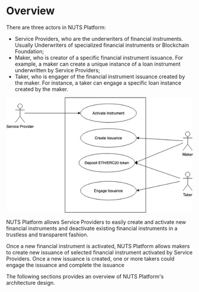 # Overview

There are three actors in NUTS Platform:

* Service Providers, who are the underwriters of financial instruments. Usually Underwriters of specialized financial instruments or Blockchain Foundation;
* Maker, who is creator of a specific financial instrument issuance. For example, a maker can create a unique instance of a loan instrument underwritten by Service Providers; 
* Taker, who is engager of the financial instrument issuance created by the maker. For instance, a taker can engage a specific loan instance created by the maker.

![](../.gitbook/assets/use-case.jpg)

NUTS Platform allows Service Providers to easily create and activate new financial instruments and deactivate existing financial instruments in a trustless and transparent fashion.

Once a new financial instrument is activated, NUTS Platform allows makers to create new issuance of selected financial instrument activated by Service Providers. Once a new issuance is created, one or more takers could engage the issuance and complete the issuance

The following sections provides an overview of NUTS Platform's architecture design.

